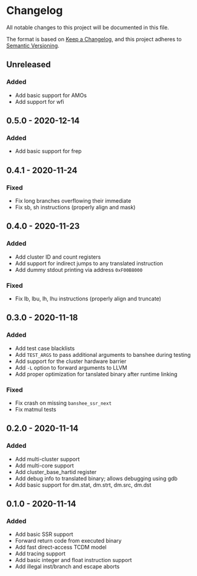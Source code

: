 # Changelog
All notable changes to this project will be documented in this file.

The format is based on [Keep a Changelog](https://keepachangelog.com/en/1.0.0/), and this project adheres to [Semantic Versioning](https://semver.org/spec/v2.0.0.html).

## Unreleased
### Added
- Add basic support for AMOs
- Add support for wfi

## 0.5.0 - 2020-12-14
### Added
- Add basic support for frep

## 0.4.1 - 2020-11-24
### Fixed
- Fix long branches overflowing their immediate
- Fix sb, sh instructions (properly align and mask)

## 0.4.0 - 2020-11-23
### Added
- Add cluster ID and count registers
- Add support for indirect jumps to any translated instruction
- Add dummy stdout printing via address `0xF00B8000`

### Fixed
- Fix lb, lbu, lh, lhu instructions (properly align and truncate)

## 0.3.0 - 2020-11-18
### Added
- Add test case blacklists
- Add `TEST_ARGS` to pass additional arguments to banshee during testing
- Add support for the cluster hardware barrier
- Add `-L` option to forward arguments to LLVM
- Add proper optimization for tanslated binary after runtime linking

### Fixed
- Fix crash on missing `banshee_ssr_next`
- Fix matmul tests

## 0.2.0 - 2020-11-14
### Added
- Add multi-cluster support
- Add multi-core support
- Add cluster_base_hartid register
- Add debug info to translated binary; allows debugging using gdb
- Add basic support for dm.stat, dm.strt, dm.src, dm.dst

## 0.1.0 - 2020-11-14
### Added
- Add basic SSR support
- Forward return code from executed binary
- Add fast direct-access TCDM model
- Add tracing support
- Add basic integer and float instruction support
- Add illegal inst/branch and escape aborts
